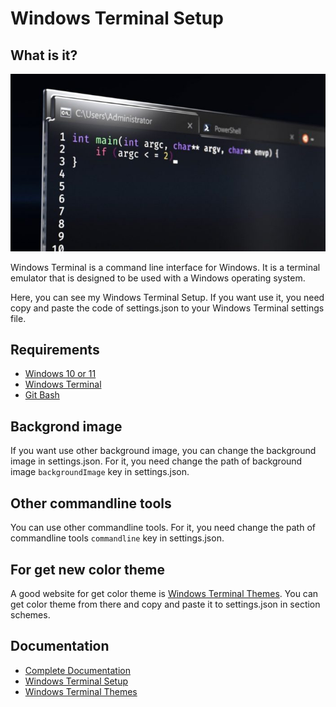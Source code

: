 # Windows Terminal Setup

## What is it?

<p align="center">
  <img src="/readme-img/windows-terminal-readme.jpg" />
</p>

Windows Terminal is a command line interface for Windows. It is a terminal emulator that is designed to be used with a Windows operating system.

Here, you can see my Windows Terminal Setup. If you want use it, you need copy and paste the code of settings.json to your Windows Terminal settings file.

## Requirements

* [Windows 10 or 11](https://www.microsoft.com/en-us/windows/download)
* [Windows Terminal](https://www.microsoft.com/en-us/windows/terminal)
* [Git Bash](https://git-scm.com/download/win)

## Backgrond image

If you want use other background image, you can change the background image in settings.json. For it, you need change the path of background image `backgroundImage` key in settings.json.

## Other commandline tools

You can use other commandline tools. For it, you need change the path of commandline tools `commandline` key in settings.json.

## For get new color theme

A good website for get color theme is [Windows Terminal Themes](https://windowsterminalthemes.dev/). You can get color theme from there and copy and paste it to settings.json in section schemes.

## Documentation

* [Complete Documentation](https://docs.microsoft.com/pt-br/windows/terminal/)
* [Windows Terminal Setup](https://docs.microsoft.com/pt-br/windows/terminal/install)
* [Windows Terminal Themes](https://windowsterminalthemes.dev/)

